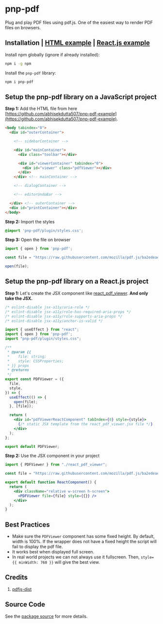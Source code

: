 # pnp-pdf

Plug and play PDF files using pdf.js. One of the easiest way to render PDF files on browsers.

## Installation | [HTML example](https://github.com/abhisekdutta507/pnp-pdf-example) | [React.js example](https://bitbucket.org/abhisekdutta507/mozilla-display-pdf/src/master/)

Install npm globally (ignore if already installed):

```bash
npm i -g npm
```

Install the `pnp-pdf` library:

```bash
npm i pnp-pdf
```

## Setup the pnp-pdf library on a JavaScript project

**Step 1:** Add the HTML file from here [https://github.com/abhisekdutta507/pnp-pdf-example](https://github.com/abhisekdutta507/pnp-pdf-example).

```html
<body tabindex="0">
  <div id="outerContainer">

    <!-- sidebarContainer -->

    <div id="mainContainer">
      <div class="toolbar"></div>

      <div id="viewerContainer" tabindex="0">
        <div id="viewer" class="pdfViewer"></div>
      </div>
    </div> <!-- mainContainer -->

    <!-- dialogContainer -->

    <!-- editorUndoBar -->

  </div> <!-- outerContainer -->
  <div id="printContainer"></div>
</body>
```

**Step 2:** Import the styles

```css
@import 'pnp-pdf/plugin/styles.css';
```

**Step 3:** Open the file on browser

```js
import { open } from 'pnp-pdf';

const file = "https://raw.githubusercontent.com/mozilla/pdf.js/ba2edeae/web/compressed.tracemonkey-pldi-09.pdf";

open(file);
```

## Setup the pnp-pdf library on a React.js project

**Step 1:** Let's create the JSX component like [react_pdf_viewer](./web/react_pdf_viewer.jsx). **And only take the JSX.**

```jsx
/* eslint-disable jsx-a11y/aria-role */
/* eslint-disable jsx-a11y/role-has-required-aria-props */
/* eslint-disable jsx-a11y/role-supports-aria-props */
/* eslint-disable jsx-a11y/anchor-is-valid */

import { useEffect } from "react";
import { open } from 'pnp-pdf';
import "pnp-pdf/plugin/styles.css";

/**
 * @param {{
 *    file: string;
 *    style: CSSProperties;
 * }} props 
 * @returns 
 */
export const PDFViewer = ({
  file,
  style,
}) => {
  useEffect(() => {    
    open(file);
  }, [file]);

  return (
    <div id="pdfViewerReactComponent" tabIndex={0} style={style}>
      {/* static JSX template from the react_pdf_viewer.jsx file */}
    </div>
  );
};

export default PDFViewer;
```

**Step 2:** Use the JSX component in your project

```jsx
import { PDFViewer } from "./react_pdf_viewer";

const file = "https://raw.githubusercontent.com/mozilla/pdf.js/ba2edeae/web/compressed.tracemonkey-pldi-09.pdf";

export default function ReactComponent() {
  return (
    <div className="relative w-screen h-screen">
      <PDFViewer file={file} style={{}} />
    </div>
  );
}
```

## Best Practices

- Make sure the `PDFViewer` component has some fixed height. By default, width is 100%. If the wrapper does not have a fixed height the script will fail to display the pdf file.
- It works best when displayed full screen.
- In real world projects we can not always use it fullscreen. Then, `style={{ minWidth: 760 }}` will give the best view.

## Credits

1. [pdfjs-dist](https://www.npmjs.com/package/pdfjs-dist)


## Source Code

See the [package source](https://github.com/abhisekdutta507/pnp-pdf) for more details.
